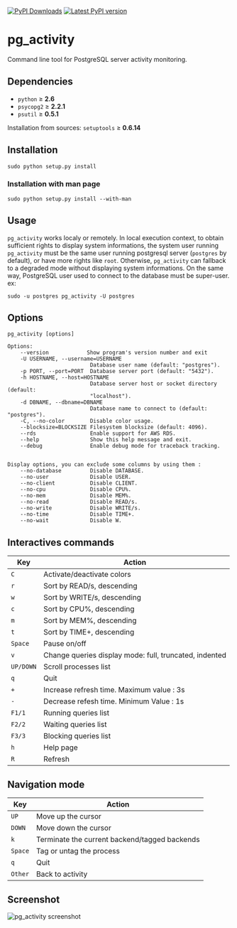 [![PyPI Downloads](https://img.shields.io/pypi/dm/pg_activity.svg)](https://pypi.python.org/pypi/pg_activity) [![Latest PyPI version](https://img.shields.io/pypi/v/pg_activity.svg)](https://pypi.python.org/pypi/pg_activity)

pg_activity
===========

Command line tool for PostgreSQL server activity monitoring.

Dependencies
------------

  - `python` &ge; **2.6**
  - `psycopg2` &ge; **2.2.1**
  - `psutil` &ge;  **0.5.1**

Installation from sources:
`setuptools` &ge; **0.6.14** 

Installation
------------

    sudo python setup.py install

### Installation with man page

    sudo python setup.py install --with-man


Usage
-----

`pg_activity` works localy or remotely. In local execution context, to obtain sufficient rights to display system informations, the system user running `pg_activity` must be the same user running postgresql server (`postgres` by default), or have more rights like `root`. Otherwise, `pg_activity` can fallback to a degraded mode without displaying system informations. On the same way, PostgreSQL user used to connect to the database must be super-user.  
ex:  
    
    sudo -u postgres pg_activity -U postgres

Options
-------

    pg_activity [options]

	Options:
		--version            Show program's version number and exit 
		-U USERNAME, --username=USERNAME
                        	  Database user name (default: "postgres").
		-p PORT, --port=PORT  Database server port (default: "5432").
		-h HOSTNAME, --host=HOSTNAME
							  Database server host or socket directory (default:
                        	  "localhost").
        -d DBNAME, --dbname=DBNAME
                              Database name to connect to (default: "postgres").
		-C, --no-color        Disable color usage.
		--blocksize=BLOCKSIZE Filesystem blocksize (default: 4096).
		--rds                 Enable support for AWS RDS.
		--help                Show this help message and exit.
		--debug               Enable debug mode for traceback tracking.
        

	Display options, you can exclude some columns by using them :
		--no-database         Disable DATABASE.
    	--no-user             Disable USER.
    	--no-client           Disable CLIENT.
    	--no-cpu              Disable CPU%.
    	--no-mem              Disable MEM%.
    	--no-read             Disable READ/s.
    	--no-write            Disable WRITE/s.
    	--no-time             Disable TIME+.
    	--no-wait             Disable W.

Interactives commands
---------------------

| Key       | Action                                                 |
|-----------|--------------------------------------------------------|
| `C`       | Activate/deactivate colors                             |
| `r`       | Sort by READ/s, descending                             |
| `w`       | Sort by WRITE/s, descending                            |
| `c`       | Sort by CPU%, descending                               |
| `m`       | Sort by MEM%, descending                               |
| `t`       | Sort by TIME+, descending                              |
| `Space`   | Pause on/off                                           |  
| `v`       | Change queries display mode: full, truncated, indented |
| `UP/DOWN` | Scroll processes list                                  |
| `q`       | Quit                                                   |  
| `+`       | Increase refresh time. Maximum value : 3s              |
| `-`       | Decrease refesh time. Minimum Value : 1s               |
| `F1/1`    | Running queries list                                   |  
| `F2/2`    | Waiting queries list                                   | 
| `F3/3`    | Blocking queries list                                  |
| `h`       | Help page                                              |  
| `R`       | Refresh                                                | 

Navigation mode
---------------

| Key     | Action                                        |
|---------|-----------------------------------------------|
| `UP`    | Move up the cursor                            |
| `DOWN`  | Move down the cursor                          |
| `k`     | Terminate the current backend/tagged backends |
| `Space` | Tag or untag the process                      |
| `q`     | Quit                                          |  
| `Other` | Back to activity                              |  
			
Screenshot
----------

![pg_activity screenshot](https://raw.github.com/julmon/pg_activity/master/docs/imgs/screenshot.png)
